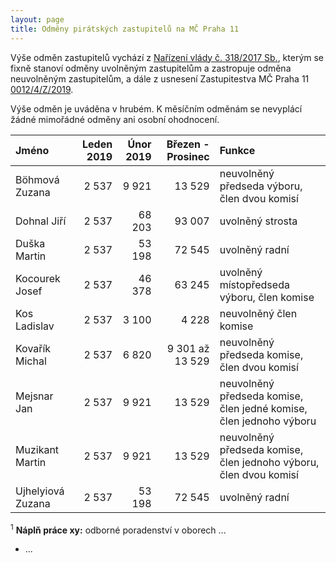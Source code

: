 ```yaml
---
layout: page
title: Odměny pirátských zastupitelů na MČ Praha 11
---
```


Výše odměn zastupitelů vychází z [Nařízení vlády č. 318/2017 Sb.](https://www.zakonyprolidi.cz/cs/2017-318), kterým se fixně stanoví odměny uvolněným zastupitelům a zastropuje odměna neuvolněným zastupitelům, a dále z usnesení Zastupitestva MČ Praha 11 [0012/4/Z/2019](https://www.praha11.cz/redakce/index.php?lanG=cs&clanek=6504&slozka=12&as4uOriginalDomain=www.praha11.cz&as4u_protocol=https&ConfirmCookie=yes&bod=2271542).


Výše odměn je uváděna v hrubém. K měsíčním odměnám se nevyplácí žádné mimořádné odměny ani osobní ohodnocení.


| Jméno  | Leden 2019 | Únor 2019 | Březen - Prosinec | Funkce |
|:--------|---------:|---------:|---------:|:---------|
| Böhmová Zuzana | 2 537 | 9 921 | 13 529 | neuvolněný předseda výboru, člen dvou komisí| 
| Dohnal Jiří | 2 537 | 68 203 | 93 007 | uvolněný strosta | 
| Duška Martin | 2 537 | 53 198 | 72 545 | uvolněný radní |
| Kocourek Josef | 2 537 | 46 378 | 63 245 | uvolněný místopředseda výboru, člen komise |
| Kos Ladislav | 2 537 | 3 100 | 4 228 | neuvolněný člen komise|
| Kovařík Michal | 2 537 | 6 820 | 9 301 až 13 529 | neuvolněný předseda komise, člen dvou komisí | 
| Mejsnar Jan | 2 537 | 9 921 | 13 529 | neuvolněný předseda komise, člen jedné komise, člen jednoho výboru | 
| Muzikant Martin | 2 537 | 9 921 | 13 529 | neuvolněný předseda komise, člen jednoho výboru, člen dvou komisí | 
| Ujhelyiová Zuzana | 2 537 | 53 198 | 72 545 | uvolněný radní |





<sup>1</sup> **Náplň práce xy:** odborné poradenství v oborech ...
 * ...
